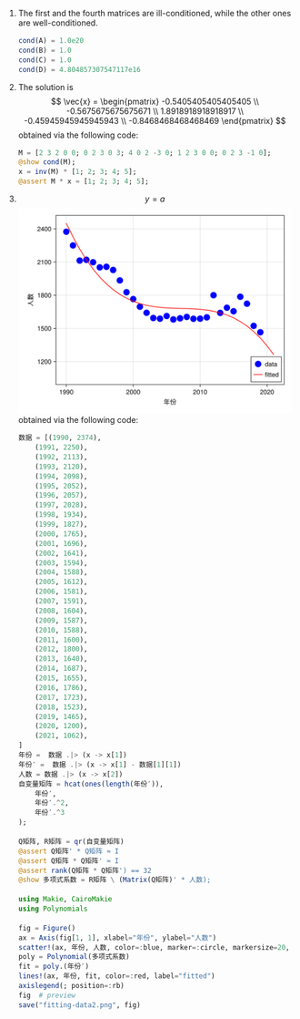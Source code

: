 1. The first and the fourth matrices are ill-conditioned, while the other ones are well-conditioned.

    ```Julia
    cond(A) = 1.0e20
    cond(B) = 1.0
    cond(C) = 1.0
    cond(D) = 4.804857307547117e16
    ```

2. The solution is $$
    \vec{x} = \begin{pmatrix}
        -0.5405405405405405 \\
        -0.5675675675675671 \\
        1.8918918918918917 \\
        -0.45945945945945943 \\
        -0.8468468468468469
    \end{pmatrix}
    $$
    obtained via the following code:
    ```Julia
    M = [2 3 2 0 0; 0 2 3 0 3; 4 0 2 -3 0; 1 2 3 0 0; 0 2 3 -1 0];
    @show cond(M);
    x = inv(M) * [1; 2; 3; 4; 5];
    @assert M * x ≈ [1; 2; 3; 4; 5];
    ```

3. $$y=a 
    $$
    ![image](./fitting-data2.png)
    obtained via the following code:
    ```Julia
    数据 = [(1990, 2374),
        (1991, 2250),
        (1992, 2113),
        (1993, 2120),
        (1994, 2098),
        (1995, 2052),
        (1996, 2057),
        (1997, 2028),
        (1998, 1934),
        (1999, 1827),
        (2000, 1765),
        (2001, 1696),
        (2002, 1641),
        (2003, 1594),
        (2004, 1588),
        (2005, 1612),
        (2006, 1581),
        (2007, 1591),
        (2008, 1604),
        (2009, 1587),
        (2010, 1588),
        (2011, 1600),
        (2012, 1800),
        (2013, 1640),
        (2014, 1687),
        (2015, 1655),
        (2016, 1786),
        (2017, 1723),
        (2018, 1523),
        (2019, 1465),
        (2020, 1200),
        (2021, 1062),
    ]
    年份 =  数据 .|> (x -> x[1])
    年份′ =  数据 .|> (x -> x[1] - 数据[1][1])
    人数 = 数据 .|> (x -> x[2])
    自变量矩阵 = hcat(ones(length(年份′)),
        年份′,
        年份′.^2,
        年份′.^3
    );

    Q矩阵, R矩阵 = qr(自变量矩阵)
    @assert Q矩阵' * Q矩阵 ≈ I
    @assert Q矩阵 * Q矩阵' ≈ I
    @assert rank(Q矩阵 * Q矩阵') == 32
    @show 多项式系数 = R矩阵 \ (Matrix(Q矩阵)' * 人数);

    using Makie, CairoMakie
    using Polynomials

    fig = Figure()
    ax = Axis(fig[1, 1], xlabel="年份", ylabel="人数")
    scatter!(ax, 年份, 人数, color=:blue, marker=:circle, markersize=20, label="data")
    poly = Polynomial(多项式系数)
    fit = poly.(年份′)
    lines!(ax, 年份, fit, color=:red, label="fitted")
    axislegend(; position=:rb)
    fig  # preview
    save("fitting-data2.png", fig)
    ```